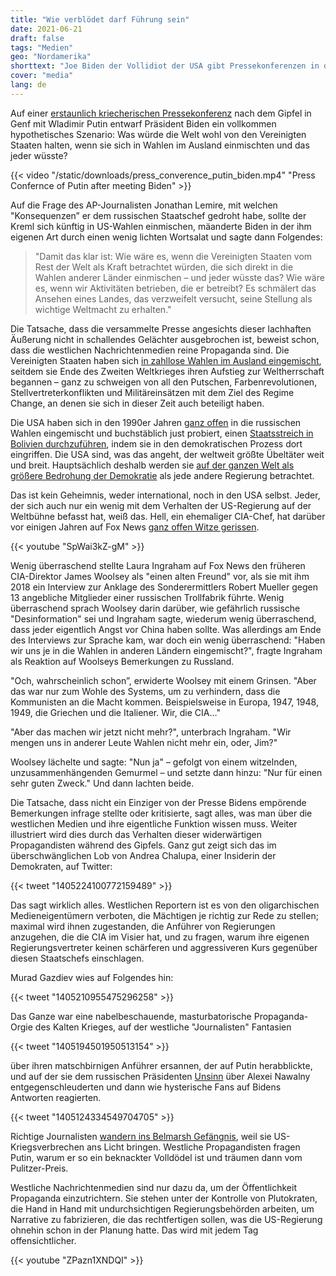 ```yaml
---
title: "Wie verblödet darf Führung sein"
date: 2021-06-21
draft: false
tags: "Medien"
geo: "Nordamerika"
shorttext: "Joe Biden der Vollidiot der USA gibt Pressekonferenzen in dem er die USA als die unschuldige Macht darstellt und keiner lacht Ihm aus."
cover: "media"
lang: de
---
```


Auf einer [erstaunlich kriecherischen Pressekonferenz](https://www.whitehouse.gov/briefing-room/speeches-remarks/2021/06/16/remarks-by-president-biden-in-press-conference-4/ "Remarks by President Biden in Press Conference") nach dem Gipfel in Genf mit Wladimir Putin entwarf Präsident Biden ein vollkommen hypothetisches Szenario: Was würde die Welt wohl von den Vereinigten Staaten halten, wenn sie sich in Wahlen im Ausland einmischten und das jeder wüsste?

{{< video "/static/downloads/press_converence_putin_biden.mp4" "Press Confernce of Putin after meeting Biden" >}}

Auf die Frage des AP-Journalisten Jonathan Lemire, mit welchen "Konsequenzen” er dem russischen Staatschef gedroht habe, sollte der Kreml sich künftig in US-Wahlen einmischen, mäanderte Biden in der ihm eigenen Art durch einen wenig lichten Wortsalat und sagte dann Folgendes:

> "Damit das klar ist: Wie wäre es, wenn die Vereinigten Staaten vom Rest der Welt als Kraft betrachtet würden, die sich direkt in die Wahlen anderer Länder einmischen – und jeder wüsste das? Wie wäre es, wenn wir Aktivitäten betrieben, die er betreibt? Es schmälert das Ansehen eines Landes, das verzweifelt versucht, seine Stellung als wichtige Weltmacht zu erhalten."

Die Tatsache, dass die versammelte Presse angesichts dieser lachhaften Äußerung nicht in schallendes Gelächter ausgebrochen ist, beweist schon, dass die westlichen Nachrichtenmedien reine Propaganda sind. Die Vereinigten Staaten haben sich [in zahllose Wahlen im Ausland eingemischt](https://eu.usatoday.com/story/news/politics/elections/2020/09/04/u-s-interferes-more-elections-than-russia-meddling-author-says/5700657002/ "The U.S. is the biggest election meddler of them all, new book claims"), seitdem sie Ende des Zweiten Weltkrieges ihren Aufstieg zur Weltherrschaft begannen – ganz zu schweigen von all den Putschen, Farbenrevolutionen, Stellvertreterkonflikten und Militäreinsätzen mit dem Ziel des Regime Change, an denen sie sich in dieser Zeit auch beteiligt haben.

Die USA haben sich in den 1990er Jahren [ganz offen](http://content.time.com/time/subscriber/printout/0,8816,984833,00.html "RESCUING BORIS") in die russischen Wahlen eingemischt und buchstäblich just probiert, einen [Staatsstreich in Bolivien durchzuführen](https://caitlinjohnstone.com/2020/10/20/bolivia-shows-why-imperialists-work-to-keep-populations-propagandized/ "Bolivia Shows Why Imperialists Work To Keep Populations Propagandized"), indem sie in den demokratischen Prozess dort eingriffen. Die USA sind, was das angeht, der weltweit größte Übeltäter weit und breit. Hauptsächlich deshalb werden sie [auf der ganzen Welt als größere Bedrohung der Demokratie](https://www.theguardian.com/world/2021/may/05/us-threat-democracy-russia-china-global-poll "US seen as bigger threat to democracy than Russia or China, global poll finds") als jede andere Regierung betrachtet.

Das ist kein Geheimnis, weder international, noch in den USA selbst. Jeder, der sich auch nur ein wenig mit dem Verhalten der US-Regierung auf der Weltbühne befasst hat, weiß das. Hell, ein ehemaliger CIA-Chef, hat darüber vor einigen Jahren auf Fox News [ganz offen Witze gerissen](https://caityjohnstone.medium.com/ex-cia-director-thinks-us-hypocrisy-about-election-meddling-is-hilarious-3262692029fe "Ex-CIA Director Thinks US Hypocrisy About Election Meddling Is Hilarious").

{{< youtube "SpWai3kZ-gM" >}}

Wenig überraschend stellte Laura Ingraham auf Fox News den früheren CIA-Direktor James Woolsey als "einen alten Freund" vor, als sie mit ihm 2018 ein Interview zur Anklage des Sonderermittlers Robert Mueller gegen 13 angebliche Mitglieder einer russischen Trollfabrik führte. Wenig überraschend sprach Woolsey darin darüber, wie gefährlich russische "Desinformation" sei und Ingraham sagte, wiederum wenig überraschend, dass jeder eigentlich Angst vor China haben sollte. Was allerdings am Ende des Interviews zur Sprache kam, war doch ein wenig überraschend: "Haben wir uns je in die Wahlen in anderen Ländern eingemischt?", fragte Ingraham als Reaktion auf Woolseys Bemerkungen zu Russland.

"Och, wahrscheinlich schon”, erwiderte Woolsey mit einem Grinsen. "Aber das war nur zum Wohle des Systems, um zu verhindern, dass die Kommunisten an die Macht kommen. Beispielsweise in Europa, 1947, 1948, 1949, die Griechen und die Italiener. Wir, die CIA…"

"Aber das machen wir jetzt nicht mehr?", unterbrach Ingraham. "Wir mengen uns in anderer Leute Wahlen nicht mehr ein, oder, Jim?"

Woolsey lächelte und sagte: "Nun ja" – gefolgt von einem witzelnden, unzusammenhängenden Gemurmel – und setzte dann hinzu: "Nur für einen sehr guten Zweck." Und dann lachten beide.

Die Tatsache, dass nicht ein Einziger von der Presse Bidens empörende Bemerkungen infrage stellte oder kritisierte, sagt alles, was man über die westlichen Medien und ihre eigentliche Funktion wissen muss. Weiter illustriert wird dies durch das Verhalten dieser widerwärtigen Propagandisten während des Gipfels. Ganz gut zeigt sich das im überschwänglichen Lob von Andrea Chalupa, einer Insiderin der Demokraten, auf Twitter:

{{< tweet "1405224100772159489" >}}

Das sagt wirklich alles. Westlichen Reportern ist es von den oligarchischen Medieneigentümern verboten, die Mächtigen je richtig zur Rede zu stellen; maximal wird ihnen zugestanden, die Anführer von Regierungen anzugehen, die die CIA im Visier hat, und zu fragen, warum ihre eigenen Regierungsvertreter keinen schärferen und aggressiveren Kurs gegenüber diesen Staatschefs einschlagen.

Murad Gazdiev wies auf Folgendes hin:

{{< tweet "1405210955475296258" >}}

Das Ganze war eine nabelbeschauende, masturbatorische Propaganda-Orgie des Kalten Krieges, auf der westliche "Journalisten" Fantasien

{{< tweet "1405194501950513154" >}}

über ihren matschbirnigen Anführer ersannen, der auf Putin herabblickte, und auf der sie dem russischen Präsidenten [Unsinn](https://www.moonofalabama.org/2021/06/summit-summary.html "Summit Summary") über Alexei Nawalny entgegenschleuderten und dann wie hysterische Fans auf Bidens Antworten reagierten.

{{< tweet "1405124334549704705" >}}

Richtige Journalisten [wandern ins Belmarsh Gefängnis](https://www.salon.com/2021/06/15/revisiting-the-case-of-julian-assange-and-the-reality-of-the-rule-of-law/ "Revisiting the case of Julian Assange and the reality of the rule of law"), weil sie US-Kriegsverbrechen ans Licht bringen. Westliche Propagandisten fragen Putin, warum er so ein beknackter Volldödel ist und träumen dann vom Pulitzer-Preis.

Westliche Nachrichtenmedien sind nur dazu da, um der Öffentlichkeit Propaganda einzutrichtern. Sie stehen unter der Kontrolle von Plutokraten, die Hand in Hand mit undurchsichtigen Regierungsbehörden arbeiten, um Narrative zu fabrizieren, die das rechtfertigen sollen, was die US-Regierung ohnehin schon in der Planung hatte. Das wird mit jedem Tag offensichtlicher.

{{< youtube "ZPazn1XNDQI" >}}
